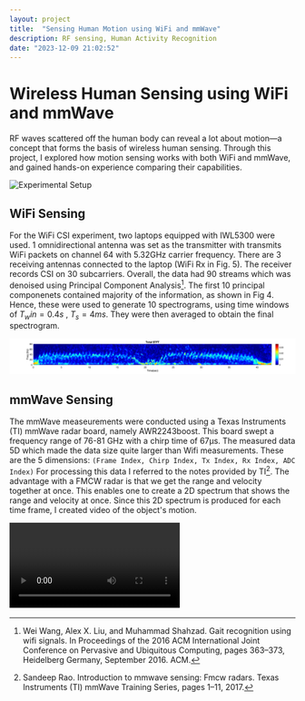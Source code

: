 ```yaml
---
layout: project
title:  "Sensing Human Motion using WiFi and mmWave"
description: RF sensing, Human Activity Recognition
date: "2023-12-09 21:02:52"
---
```

# Wireless Human Sensing using WiFi and mmWave
RF waves scattered off the human body can reveal a lot about motion—a concept that forms the basis of wireless human sensing. Through this project, I explored how motion sensing works with both WiFi and mmWave, and gained hands-on experience comparing their capabilities.

![Experimental Setup](https://github.com/Kapi2910/kapi2910.github.io/blob/master/assets/img/spectrogram/exp_setup.JPG?raw=true)

## WiFi Sensing
For the WiFi CSI experiment, two laptops equipped with IWL5300 were used. 1 omnidirectional antenna was set as the transmitter with transmits WiFi packets on channel 64 with 5.32GHz carrier frequency. There are 3 receiving antennas connected to the laptop (WiFi Rx in Fig. 5). The receiver records CSI on 30 subcarriers. Overall, the data had 90 streams which was denoised using Principal Component Analysis[^2]. The first 10 principal componenets contained majority of the information, as shown in Fig 4. Hence, these were used to generate 10 spectrograms, using time windows of $T_win = 0.4s$ , $T_s = 4ms$. They were then averaged to obtain the final spectrogram.

![WiFi Spectrogram](https://github.com/Kapi2910/kapi2910.github.io/blob/master/assets/img/spectrogram/Nov19_Spectrogram_APK_wifi.png?raw=true)

## mmWave Sensing
The mmWave measeurements were conducted using a Texas Instruments (TI) mmWave radar board, namely AWR2243boost. This board swept a frequency range of 76-81 GHz with a chirp time of 67µs. The measured data 5D which made the data size quite larger than Wifi measurements. These are the 5 dimensions:
 `(Frame Index, Chirp Index, Tx Index, Rx Index, ADC Index)`
For processing this data I referred to the notes provided by TI[^1]. The advantage with a FMCW radar is that we get the range and velocity together at once. This enables one to create a 2D spectrum that shows the range and velocity at once. Since this 2D spectrum is produced for each time frame, I created video of the object's motion.

<video controls src="https://github.com/Kapi2910/kapi2910.github.io/raw/refs/heads/master/assets/img/spectrogram/RangeDoppler_APK.mp4" title="mmWave Spectrogram"></video>

[^1]: Sandeep Rao. Introduction to mmwave sensing: Fmcw radars. Texas Instruments (TI) mmWave Training Series, pages 1–11, 2017.
[^2]: Wei Wang, Alex X. Liu, and Muhammad Shahzad. Gait recognition using wifi signals. In Proceedings of the 2016 ACM International Joint Conference on Pervasive and Ubiquitous Computing, pages 363–373, Heidelberg Germany, September 2016. ACM.